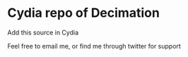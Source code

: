 # Cydia repo of Decimation

Add this source in Cydia

Feel free to email me, or find me through twitter for support